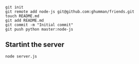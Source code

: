 ```
git init
git remote add node-js git@github.com:ghumman/friends.git
touch README.md
git add README.md
git commit -m "Initial commit"
git push python master:node-js
```

## Startint the server
```
node server.js
```

